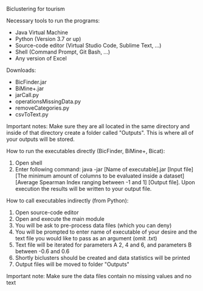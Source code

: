Biclustering for tourism

Necessary tools to run the programs:
- Java Virtual Machine
- Python (Version 3.7 or up)
- Source-code editor (Virtual Studio Code, Sublime Text, ...)
- Shell (Command Prompt, Git Bash, ...)
- Any version of Excel

Downloads:
- BicFinder.jar
- BiMine+.jar
- jarCall.py
- operationsMissingData.py
- removeCategories.py
- csvToText.py 

Important notes: Make sure they are all located in the same directory and inside of that directory create a folder called "Outputs". This is where all of your outputs will be stored.

How to run the executables directly (BicFinder, BiMine+, Bicat): 
  1) Open shell
  2) Enter following command: java -jar [Name of executable].jar [Input file] [The minimum amount of columns to be evaluated inside a dataset] [Average Spearman Index ranging between -1 and 1] [Output file].
Upon execution the results will be written to your output file.

How to call executables indirectly (from Python):
  1) Open source-code editor
  2) Open and execute the main module
  3) You will be ask to pre-process data files (which you can deny)
  4) You will be prompted to enter name of executable of your desire and the text file you would like to pass as an argument (omit .txt)
  5) Text file will be iterated for parameters A 2, 4 and 6, and parameters B between -0.6 and 0.6
  6) Shortly biclusters should be created and data statistics will be printed
  7) Output files will be moved to folder "Outputs"

Important note: Make sure the data files contain no missing values and no text
